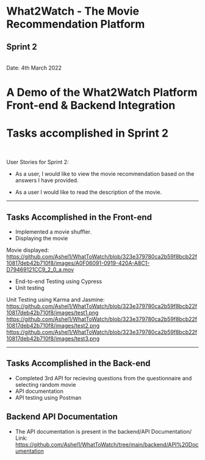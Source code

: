 <h1>What2Watch - The Movie Recommendation Platform</h1>
<h2>Sprint 2</h2> <br>
Date: 4th March 2022


<h1>A Demo of the What2Watch Platform Front-end & Backend Integration</h1




<br>
<h1>Tasks accomplished in Sprint 2</h1>
<br>

User Stories for Sprint 2:
* As a user, I would like to view the movie recommendation based on the answers I have provided. 

- As a user I would like to read the description of the movie.

<hr>

<h2>Tasks Accomplished in the Front-end</h2>

- Implemented a movie shuffler.
- Displaying the movie
 
 Movie displayed:
 https://github.com/Ashel1/WhatToWatch/blob/323e379780ca2b59f8bcb22f10817deb42b710f8/images/A0F06091-0919-420A-A8C1-D79469121CC9_2_0_a.mov
 
- End-to-end Testing using Cypress
- Unit testing
 
 Unit Testing using Karma and Jasmine:
 https://github.com/Ashel1/WhatToWatch/blob/323e379780ca2b59f8bcb22f10817deb42b710f8/images/test1.png
 https://github.com/Ashel1/WhatToWatch/blob/323e379780ca2b59f8bcb22f10817deb42b710f8/images/test2.png
 https://github.com/Ashel1/WhatToWatch/blob/323e379780ca2b59f8bcb22f10817deb42b710f8/images/test3.png

<hr>
<h2>Tasks Accomplished in the Back-end</h2>

 - Completed 3rd API for recieving questions from the questionnaire and selecting random movie
 - API documentation
 - API testing using Postman 
<h2>Backend API Documentation</h2>

 - The API documentation is present in the backend/API Documentation/ 
   Link: https://github.com/Ashel1/WhatToWatch/tree/main/backend/API%20Documentation
